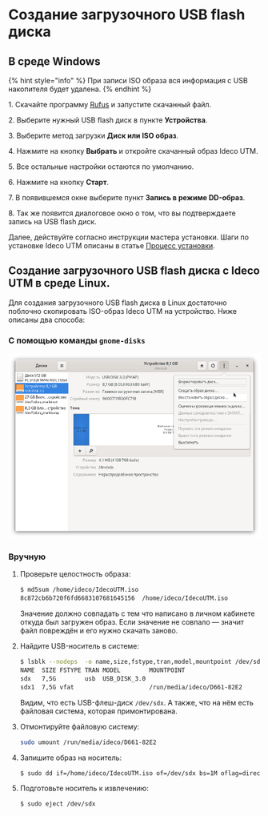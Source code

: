 # Создание загрузочного USB flash диска

## В среде Windows

{% hint style="info" %}
При записи ISO образа вся информация с USB накопителя будет удалена.&#x20;
{% endhint %}

1\. Скачайте программу [Rufus](https://goo.su/3dB2) и запустите скачанный файл.

2\. Выберите нужный USB flash диск в пункте **Устройства**.

3\. Выберите метод загрузки **Диск или ISO образ**.

4\. Нажмите на кнопку **Выбрать** и откройте скачанный образ Ideco UTM.

5\. Все остальные настройки остаются по умолчанию.

6\. Нажмите на кнопку **Старт**.

7\. В появившемся окне выберите пункт **Запись в режиме DD-образ**.

8\. Так же появится диалоговое окно о том, что вы подтверждаете запись на USB flash диск.

Далее, действуйте согласно инструкции мастера установки. Шаги по установке Ideco UTM описаны в статье [Процесс установки](installation-process.md).

## Создание загрузочного USB flash диска с Ideco UTM в среде Linux.

Для создания загрузочного USB flash диска в Linux достаточно поблочно скопировать ISO-образ Ideco UTM на устройство. Ниже описаны два способа:

### С помощью  команды `gnome-disks`

![](.gitbook/assets/gnome-disks3.png)

### Вручную

1.  Проверьте целостность образа:

    ```bash
    $ md5sum /home/ideco/IdecoUTM.iso
    8c872cb6b720f6fd6683107681645156  /home/ideco/IdecoUTM.iso
    ```

    Значение должно совпадать с тем что написано в личном кабинете откуда был загружен образ. Если значение не совпало — значит файл повреждён и его нужно скачать заново.
2.  Найдите USB-носитель в системе:

    ```bash
    $ lsblk --nodeps  -o name,size,fstype,tran,model,mountpoint /dev/sd*
    NAME  SIZE FSTYPE TRAN MODEL        MOUNTPOINT
    sdx   7,5G        usb  USB_DISK_3.0 
    sdx1  7,5G vfat                     /run/media/ideco/D661-82E2
    ```

    Видим, что есть USB-флеш-диск `/dev/sdx`. А также, что на нём есть файловая система, которая примонтирована.
3.  Отмонтируйте файловую систему:

    ```bash
    sudo umount /run/media/ideco/D661-82E2
    ```
4.  Запишите образ на носитель:

    ```bash
    $ sudo dd if=/home/ideco/IdecoUTM.iso of=/dev/sdx bs=1M oflag=direct status=progress
    ```
5.  Подготовьте носитель к извлечению:

    ```
    $ sudo eject /dev/sdx
    ```
